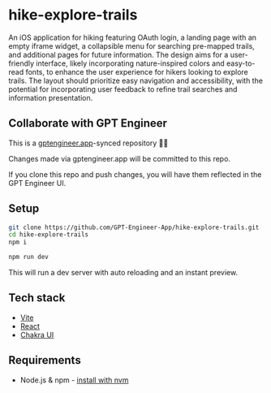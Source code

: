 # hike-explore-trails

An iOS application for hiking featuring OAuth login, a landing page with an empty iframe widget, a collapsible menu for searching pre-mapped trails, and additional pages for future information. The design aims for a user-friendly interface, likely incorporating nature-inspired colors and easy-to-read fonts, to enhance the user experience for hikers looking to explore trails. The layout should prioritize easy navigation and accessibility, with the potential for incorporating user feedback to refine trail searches and information presentation.

## Collaborate with GPT Engineer

This is a [gptengineer.app](https://gptengineer.app)-synced repository 🌟🤖

Changes made via gptengineer.app will be committed to this repo.

If you clone this repo and push changes, you will have them reflected in the GPT Engineer UI.

## Setup

```sh
git clone https://github.com/GPT-Engineer-App/hike-explore-trails.git
cd hike-explore-trails
npm i
```

```sh
npm run dev
```

This will run a dev server with auto reloading and an instant preview.

## Tech stack

- [Vite](https://vitejs.dev/)
- [React](https://react.dev/)
- [Chakra UI](https://chakra-ui.com/)

## Requirements

- Node.js & npm - [install with nvm](https://github.com/nvm-sh/nvm#installing-and-updating)
